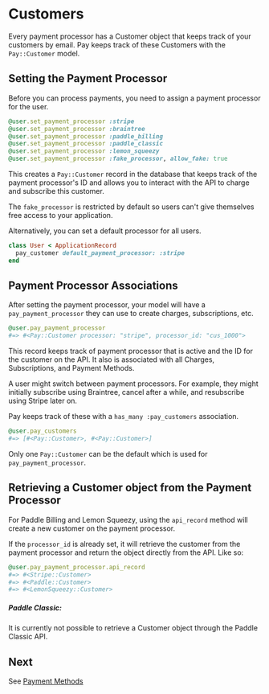 # Customers

Every payment processor has a Customer object that keeps track of your customers by email. Pay keeps track of these Customers with the `Pay::Customer` model.

## Setting the Payment Processor

Before you can process payments, you need to assign a payment processor for the user.

```ruby
@user.set_payment_processor :stripe
@user.set_payment_processor :braintree
@user.set_payment_processor :paddle_billing
@user.set_payment_processor :paddle_classic
@user.set_payment_processor :lemon_squeezy
@user.set_payment_processor :fake_processor, allow_fake: true
```

This creates a `Pay::Customer` record in the database that keeps track of the payment processor's ID and allows you to interact with the API to charge and subscribe this customer.

The `fake_processor` is restricted by default so users can't give themselves free access to your application.

Alternatively, you can set a default processor for all users.

```ruby
class User < ApplicationRecord
  pay_customer default_payment_processor: :stripe
end
```

## Payment Processor Associations

After setting the payment processor, your model will have a `pay_payment_processor` they can use to create charges, subscriptions, etc.

```ruby
@user.pay_payment_processor
#=> #<Pay::Customer processor: "stripe", processor_id: "cus_1000">
```

This record keeps track of payment processor that is active and the ID for the customer on the API. It also is associated with all Charges, Subscriptions, and Payment Methods.

A user might switch between payment processors. For example, they might initially subscribe using Braintree, cancel after a while, and resubscribe using Stripe later on.

Pay keeps track of these with a `has_many :pay_customers` association.

```ruby
@user.pay_customers
#=> [#<Pay::Customer>, #<Pay::Customer>]
```

Only one `Pay::Customer` can be the default which is used for `pay_payment_processor`.

## Retrieving a Customer object from the Payment Processor

For Paddle Billing and Lemon Squeezy, using the `api_record` method will create a new customer on the payment processor.

If the `processor_id` is already set, it will retrieve the customer from the payment processor and return the object
directly from the API. Like so:

```ruby
@user.pay_payment_processor.api_record
#=> #<Stripe::Customer>
#=> #<Paddle::Customer>
#=> #<LemonSqueezy::Customer>
```

##### Paddle Classic:

It is currently not possible to retrieve a Customer object through the Paddle Classic API.

## Next

See [Payment Methods](4_payment_methods.md)
